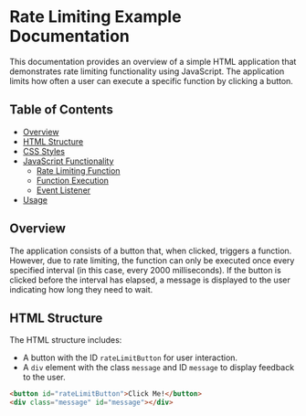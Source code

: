 # Rate Limiting Example Documentation

This documentation provides an overview of a simple HTML application that demonstrates rate limiting functionality using JavaScript. The application limits how often a user can execute a specific function by clicking a button.

## Table of Contents

- [Overview](#overview)
- [HTML Structure](#html-structure)
- [CSS Styles](#css-styles)
- [JavaScript Functionality](#javascript-functionality)
  - [Rate Limiting Function](#rate-limiting-function)
  - [Function Execution](#function-execution)
  - [Event Listener](#event-listener)
- [Usage](#usage)

## Overview

The application consists of a button that, when clicked, triggers a function. However, due to rate limiting, the function can only be executed once every specified interval (in this case, every 2000 milliseconds). If the button is clicked before the interval has elapsed, a message is displayed to the user indicating how long they need to wait.

## HTML Structure

The HTML structure includes:

- A button with the ID `rateLimitButton` for user interaction.
- A `div` element with the class `message` and ID `message` to display feedback to the user.

```html
<button id="rateLimitButton">Click Me!</button>
<div class="message" id="message"></div>
